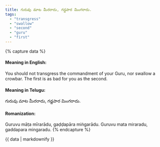 ```yaml
---
title: గురువు మాట మీరరాదు, గడ్డపార మింగరాదు.
tags:
  - "transgress"
  - "swallow"
  - "second"
  - "guru"
  - "first"
---
```


{% capture data %}
#### Meaning in English:
You should not transgress the commandment of your Guru, nor swallow a crowbar.
The first is as bad for you as the second.

#### Meaning in Telugu:
గురువు మాట మీరరాదు, గడ్డపార మింగరాదు.

#### Romanization:
Guruvu māṭa mīrarādu, gaḍḍapāra miṅgarādu.
Guruvu mata miraradu, gaddapara mingaradu.
{% endcapture %}

{{ data | markdownify }}

